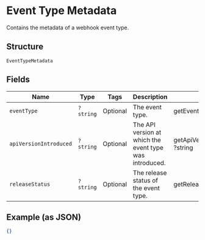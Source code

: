 
# Event Type Metadata

Contains the metadata of a webhook event type.

## Structure

`EventTypeMetadata`

## Fields

| Name | Type | Tags | Description | Getter | Setter |
|  --- | --- | --- | --- | --- | --- |
| `eventType` | `?string` | Optional | The event type. | getEventType(): ?string | setEventType(?string eventType): void |
| `apiVersionIntroduced` | `?string` | Optional | The API version at which the event type was introduced. | getApiVersionIntroduced(): ?string | setApiVersionIntroduced(?string apiVersionIntroduced): void |
| `releaseStatus` | `?string` | Optional | The release status of the event type. | getReleaseStatus(): ?string | setReleaseStatus(?string releaseStatus): void |

## Example (as JSON)

```json
{}
```

